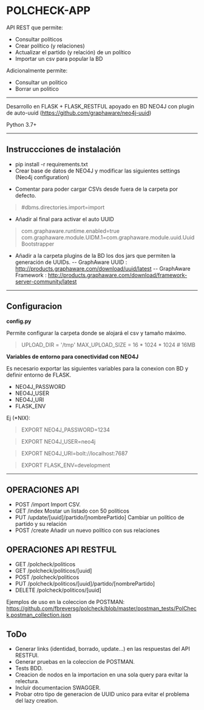# POLCHECK-APP
API REST que permite:

 - Consultar políticos
 - Crear político (y relaciones)
 - Actualizar el partido (y relación) de un político
 - Importar un csv para popular la BD

Adicionalmente permite:

 - Consultar un politico
 - Borrar un politico

---
Desarrollo en FLASK + FLASK_RESTFUL apoyado en BD NEO4J con plugin de auto-uuid (https://github.com/graphaware/neo4j-uuid)

Python 3.7+

---
## Instruccciones de instalación

 - pip install -r requirements.txt
 - Crear base de datos de NEO4J y modificar las siguientes settings
   (Neo4j configuration)
   
* Comentar para poder cargar CSVs desde fuera de la carpeta por defecto.
> #dbms.directories.import=import
* Añadir al final para activar el auto UUID
> com.graphaware.runtime.enabled=true
com.graphaware.module.UIDM.1=com.graphaware.module.uuid.UuidBootstrapper

 - Añadir a la carpeta plugins de la BD los dos jars que permiten la generación de UUIDs.
 -- GraphAware UUID : http://products.graphaware.com/download/uuid/latest
 -- GraphAware Framework : http://products.graphaware.com/download/framework-server-community/latest
---

## Configuracion

**config.py**

Permite configurar la carpeta donde se alojará el csv y tamaño máximo.

>UPLOAD_DIR = '/tmp'
MAX_UPLOAD_SIZE = 16 * 1024 * 1024  # 16MB

**Variables de entorno para conectividad con NEO4J**

Es necesario exportar las siguientes variables para la conexion con BD y definir entorno de FLASK.

* NEO4J_PASSWORD
* NEO4J_USER
* NEO4J_URI
* FLASK_ENV

Ej (*NIX):

> EXPORT NEO4J_PASSWORD=1234

> EXPORT NEO4J_USER=neo4j

> EXPORT NEO4J_URI=bolt://localhost:7687

> EXPORT FLASK_ENV=development

---

## OPERACIONES API

- POST /import Import CSV.
- GET /index Mostar un listado con 50 políticos
- PUT /update/[uuid]/partido/[nombrePartido] Cambiar un político de partido y su relación
- POST /create Añadir un nuevo político con sus relaciones

## OPERACIONES API RESTFUL

- GET    /polcheck/politicos
- GET    /polcheck/politicos/[uuid]
- POST   /polcheck/politicos
- PUT    /polcheck/politicos/[uuid]/partido/[nombrePartido]
- DELETE /polcheck/politicos/[uuid]

Ejemplos de uso en la coleccion de POSTMAN: https://github.com/fbreversg/polcheck/blob/master/postman_tests/PolCheck.postman_collection.json

## ToDo

- Generar links (identidad, borrado, update...) en las respuestas del API RESTFUl.
- Generar pruebas en la coleccion de POSTMAN.
- Tests BDD.
- Creacion de nodos en la importacion en una sola query para evitar la relectura.
- Incluir documentacion SWAGGER.
- Probar otro tipo de generacion de UUID unico para evitar el problema del lazy creation.
